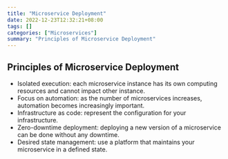 ```yaml
---
title: "Microservice Deployment"
date: 2022-12-23T12:32:21+08:00
tags: []
categories: ["Microservices"]
summary: "Principles of Microservice Deployment"
---
```


## Principles of Microservice Deployment

* Isolated execution: each microservice instance has its own computing resources and cannot impact other instance.
* Focus on automation: as the number of microservices increases, automation becomes increasingly important.
* Infrastructure as code: represent the configuration for your infrastructure.
* Zero-downtime deployment: deploying a new version of a microservice can be done without any downtime.
* Desired state management: use a platform that maintains your microservice in a defined state.
